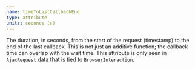 ```yaml
---
name: timeToLastCallbackEnd
type: attribute
units: seconds (s)
---
```


The duration, in seconds, from the start of the request (timestamp) to the end of the last callback. This is not just an additive function; the callback time can overlap with the wait time. This attribute is only seen in `AjaxRequest` data that is tied to `BrowserInteraction`.
